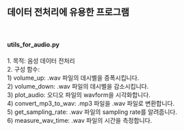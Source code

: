 <h2>데이터 전처리에 유용한 프로그램</h2>
<br>
<h4>utils_for_audio.py</h4>
1. 목적: 음성 데이터 전처리<br>
2. 구성 함수:<br>
1) volume_up: .wav 파일의 데시벨을 증폭시킵니다.<br>
2) volume_down: .wav 파일의 데시벨을 감소시킵니다.<br>
3) plot_audio: 오디오 파일의 wavform을 시각화합니다.<br>
4) convert_mp3_to_wav: .mp3 파일을 .wav 파일로 변환합니다.<br>
5) get_sampling_rate: .wav 파일의 sampling rate를 알려줍니다.<br>
6) measure_wav_time: .wav 파일의 시간을 측정합니다.<br>
